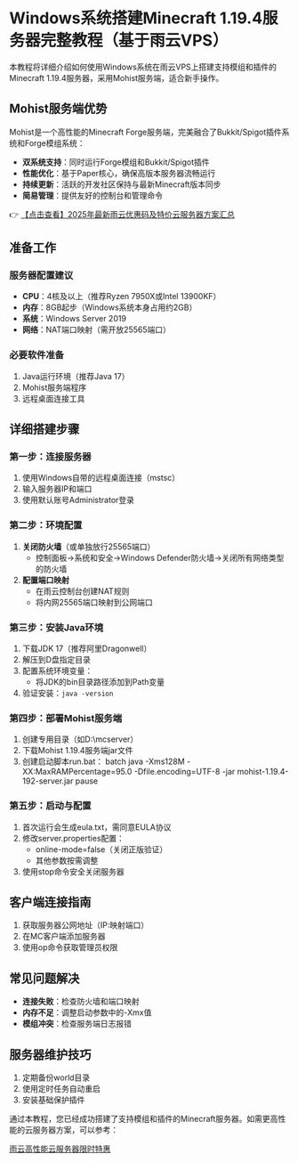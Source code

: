 # Windows系统搭建Minecraft 1.19.4服务器完整教程（基于雨云VPS）

本教程将详细介绍如何使用Windows系统在雨云VPS上搭建支持模组和插件的Minecraft 1.19.4服务器，采用Mohist服务端，适合新手操作。

## Mohist服务端优势

Mohist是一个高性能的Minecraft Forge服务端，完美融合了Bukkit/Spigot插件系统和Forge模组系统：

- **双系统支持**：同时运行Forge模组和Bukkit/Spigot插件
- **性能优化**：基于Paper核心，确保高版本服务器流畅运行
- **持续更新**：活跃的开发社区保持与最新Minecraft版本同步
- **简易管理**：提供友好的控制台和管理命令

👉 [【点击查看】2025年最新雨云优惠码及特价云服务器方案汇总](https://bit.ly/RainYun)

## 准备工作

### 服务器配置建议
- **CPU**：4核及以上（推荐Ryzen 7950X或Intel 13900KF）
- **内存**：8GB起步（Windows系统本身占用约2GB）
- **系统**：Windows Server 2019
- **网络**：NAT端口映射（需开放25565端口）

### 必要软件准备
1. Java运行环境（推荐Java 17）
2. Mohist服务端程序
3. 远程桌面连接工具

## 详细搭建步骤

### 第一步：连接服务器
1. 使用Windows自带的远程桌面连接（mstsc）
2. 输入服务器IP和端口
3. 使用默认账号Administrator登录

### 第二步：环境配置
1. **关闭防火墙**（或单独放行25565端口）
   - 控制面板→系统和安全→Windows Defender防火墙→关闭所有网络类型的防火墙
2. **配置端口映射**
   - 在雨云控制台创建NAT规则
   - 将内网25565端口映射到公网端口

### 第三步：安装Java环境
1. 下载JDK 17（推荐阿里Dragonwell）
2. 解压到D盘指定目录
3. 配置系统环境变量：
   - 将JDK的bin目录路径添加到Path变量
4. 验证安装：`java -version`

### 第四步：部署Mohist服务端
1. 创建专用目录（如D:\mcserver）
2. 下载Mohist 1.19.4服务端jar文件
3. 创建启动脚本run.bat：
batch
java -Xms128M -XX:MaxRAMPercentage=95.0 -Dfile.encoding=UTF-8 -jar mohist-1.19.4-192-server.jar
pause

### 第五步：启动与配置
1. 首次运行会生成eula.txt，需同意EULA协议
2. 修改server.properties配置：
   - online-mode=false（关闭正版验证）
   - 其他参数按需调整
3. 使用stop命令安全关闭服务器

## 客户端连接指南
1. 获取服务器公网地址（IP:映射端口）
2. 在MC客户端添加服务器
3. 使用op命令获取管理员权限

## 常见问题解决
- **连接失败**：检查防火墙和端口映射
- **内存不足**：调整启动参数中的-Xmx值
- **模组冲突**：检查服务端日志报错

## 服务器维护技巧
1. 定期备份world目录
2. 使用定时任务自动重启
3. 安装基础保护插件

通过本教程，您已经成功搭建了支持模组和插件的Minecraft服务器。如需更高性能的云服务器方案，可以参考：

[雨云高性能云服务器限时特惠](https://bit.ly/RainYun)
